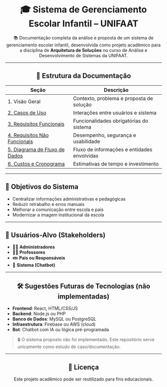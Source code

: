  <h1 align="center">🎓 Sistema de Gerenciamento Escolar Infantil – UNIFAAT</h1>

  <p align="center">📚 Documentação completa da análise e proposta de um sistema de gerenciamento escolar infantil, desenvolvida como projeto acadêmico para a disciplina de <strong>Arquitetura de Soluções</strong> no curso de Análise e Desenvolvimento de Sistemas da UNIFAAT.</p>

   <hr>

  <h2 align="center">📂 Estrutura da Documentação</h2>

  <table align="center">
        <thead>
            <tr>
                <th>Seção</th>
                <th>Descrição</th>
            </tr>
        </thead>
        <tbody>
            <tr>
                <td>1. Visão Geral</td>
                <td>Contexto, problema e proposta de solução</td>
            </tr>
            <tr>
                <td><a href="docs/02-casos-de-uso.md">2. Casos de Uso</a></td>
                <td>Interações entre usuários e sistema</td>
            </tr>
            <tr>
                <td><a href="docs/03-requisitos-funcionais.md">3. Requisitos Funcionais</a></td>
                <td>Funcionalidades obrigatórias do sistema</td>
            </tr>
            <tr>
                <td><a href="docs/04-requisitos-nao-funcionais.md">4. Requisitos Não Funcionais</a></td>
                <td>Desempenho, segurança e usabilidade</td>
            </tr>
            <tr>
                <td><a href="docs/05-diagrama-dfd.md">5. Diagrama de Fluxo de Dados</a></td>
                <td>Fluxo de informações e entidades envolvidas</td>
            </tr>
            <tr>
                <td><a href="docs/06-custos-e-cronograma.md">6. Custos e Cronograma</a></td>
                <td>Estimativas de tempo e investimento</td>
            </tr>
        </tbody>
    </table>

  <hr>

  <h2>🎯 Objetivos do Sistema</h2>

  <ul>
        <li>Centralizar informações administrativas e pedagógicas</li>
        <li>Reduzir retrabalho e erros manuais</li>
        <li>Melhorar a comunicação entre escola e pais</li>
        <li>Modernizar a imagem institucional da escola</li>
    </ul>

  <hr>

  <h2>👥 Usuários-Alvo (Stakeholders)</h2>

  <ul class="users-list">
        <li>🧑‍💼 <strong>Administradores</strong></li>
        <li>👨‍🏫 <strong>Professores</strong></li>
        <li>👪 <strong>Pais ou Responsáveis</strong></li>
        <li>🤖 <strong>Sistema (Chatbot)</strong></li>
    </ul>

   <hr>

  <h2 align="center">🛠️ Sugestões Futuras de Tecnologias (não implementadas)</h2>

  <ul>
        <li><strong>Frontend</strong>: React, HTML/CSS/JS</li>
        <li><strong>Backend</strong>: Node.js ou PHP</li>
        <li><strong>Banco de Dados</strong>: MySQL ou PostgreSQL</li>
        <li><strong>Infraestrutura</strong>: Firebase ou AWS (cloud)</li>
        <li><strong>Bot</strong>: Chatbot com IA ou lógica pré-programada</li>
    </ul>

  <blockquote class="note">
        <p>🔒 O sistema proposto não foi implementado. Este repositório serve unicamente como estudo de caso/documentação.</p>
    </blockquote>

  <hr>

  <h2 align="center">📝 Licença</h2>

  <p align="center">Este projeto acadêmico pode ser reutilizado para fins educacionais.</p>
